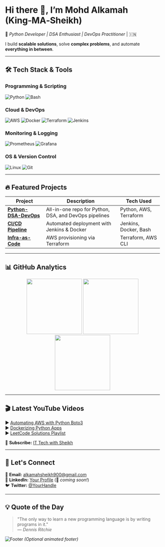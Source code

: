 # Hi there 👋, I’m **Mohd Alkamah (King‑MA‑Sheikh)**  

🚀 *Python Developer | DSA Enthusiast | DevOps Practitioner* | 🇮🇳  

I build **scalable solutions**, solve **complex problems**, and automate **everything in between**.  

---

## 🛠️ **Tech Stack & Tools**  

### **Programming & Scripting**  
![Python](https://img.shields.io/badge/Python-Expert-yellow?style=for-the-badge&logo=python&logoColor=white)
![Bash](https://img.shields.io/badge/Shell_Scripting-Advanced-4EAA25?style=for-the-badge&logo=gnu-bash&logoColor=white)

### **Cloud & DevOps**  
![AWS](https://img.shields.io/badge/AWS-Certified-FF9900?style=for-the-badge&logo=amazonaws&logoColor=white)
![Docker](https://img.shields.io/badge/Docker-Containers-2496ED?style=for-the-badge&logo=docker&logoColor=white)
![Terraform](https://img.shields.io/badge/Terraform-IaC-623CE4?style=for-the-badge&logo=terraform&logoColor=white)
![Jenkins](https://img.shields.io/badge/Jenkins-CI/CD-D24939?style=for-the-badge&logo=jenkins&logoColor=white)

### **Monitoring & Logging**  
![Prometheus](https://img.shields.io/badge/Prometheus-Metrics-E6522C?style=for-the-badge&logo=prometheus&logoColor=white)
![Grafana](https://img.shields.io/badge/Grafana-Visualization-F46800?style=for-the-badge&logo=grafana&logoColor=white)

### **OS & Version Control**  
![Linux](https://img.shields.io/badge/Linux-FCC624?style=for-the-badge&logo=linux&logoColor=black)
![Git](https://img.shields.io/badge/Git-VCS-F05032?style=for-the-badge&logo=git&logoColor=white)

---

## 🔥 **Featured Projects**  

| Project | Description | Tech Used |
|---------|-------------|-----------|
| **[Python-DSA-DevOps](https://)** | All-in-one repo for Python, DSA, and DevOps pipelines | Python, AWS, Terraform |
| **[CI/CD Pipeline](https://)** | Automated deployment with Jenkins & Docker | Jenkins, Docker, Bash |
| **[Infra-as-Code](https://)** | AWS provisioning via Terraform | Terraform, AWS CLI |

---

## 📊 **GitHub Analytics**  

<p align="center">
  <img height="180em" src="https://github-readme-stats.vercel.app/api?username=King-MA-Sheikh&show_icons=true&theme=radical&hide_border=true" />
  <img height="180em" src="https://github-readme-streak-stats.herokuapp.com/?user=King-MA-Sheikh&theme=radical&hide_border=true" />
  <img height="180em" src="https://github-readme-stats.vercel.app/api/top-langs/?username=King-MA-Sheikh&layout=compact&theme=radical&hide_border=true" />
</p>

---

## 🎬 **Latest YouTube Videos**  
▶️ [Automating AWS with Python Boto3](https://youtube.com/)  
▶️ [Dockerizing Python Apps](https://youtube.com/)  
▶️ [LeetCode Solutions Playlist](https://youtube.com/)  

📢 **Subscribe:** [IT Tech with Sheikh](https://www.youtube.com/@IT_Tech_with_Sheikh)  

---

## 🤝 **Let's Connect**  

📧 **Email:** [alkamahsheikh900@gmail.com](mailto:alkamahsheikh900@gmail.com)  
💼 **LinkedIn:** [Your Profile](https://linkedin.com/in/) (🔗 *coming soon!*)  
🐦 **Twitter:** [@YourHandle](https://twitter.com/)  

---

## 💡 **Quote of the Day**  

> "The only way to learn a new programming language is by writing programs in it."  
> — *Dennis Ritchie*  

![Footer](https://github.com/King-MA-Sheikh/King-MA-Sheikh/blob/main/assets/footer.gif?raw=true) *(Optional animated footer)*
